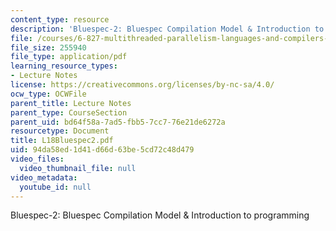 ```yaml
---
content_type: resource
description: 'Bluespec-2: Bluespec Compilation Model & Introduction to programming'
file: /courses/6-827-multithreaded-parallelism-languages-and-compilers-fall-2002/94da58ed1d41d66d63be5cd72c48d479_L18Bluespec2.pdf
file_size: 255940
file_type: application/pdf
learning_resource_types:
- Lecture Notes
license: https://creativecommons.org/licenses/by-nc-sa/4.0/
ocw_type: OCWFile
parent_title: Lecture Notes
parent_type: CourseSection
parent_uid: bd64f58a-7ad5-fbb5-7cc7-76e21de6272a
resourcetype: Document
title: L18Bluespec2.pdf
uid: 94da58ed-1d41-d66d-63be-5cd72c48d479
video_files:
  video_thumbnail_file: null
video_metadata:
  youtube_id: null
---
```

Bluespec-2: Bluespec Compilation Model & Introduction to programming